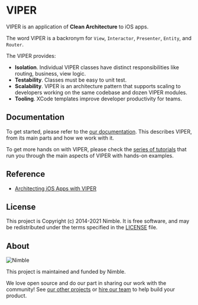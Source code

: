 # VIPER

VIPER is an application of **Clean Architecture** to iOS apps.

The word VIPER is a backronym for `View`, `Interactor`, `Presenter`, `Entity`, and `Router`.

The VIPER provides:
- **Isolation**. Individual VIPER classes have distinct responsibilities like routing, business, view logic.
- **Testability**. Classes must be easy to unit test.
- **Scalability**. VIPER is an architecture pattern that supports scaling to developers working on the same codebase and dozen VIPER modules.
- **Tooling**. XCode templates improve developer productivity for teams.

## Documentation

To get started, please refer to the [our documentation][Wiki]. This describes VIPER, from its main parts and how we work with it.

To get more hands on with VIPER, please check the [series of tutorials][Wiki] that run you through the main aspects of VIPER with hands-on examples.

## Reference

- [Architecting iOS Apps with VIPER][Objc]

## License

This project is Copyright (c) 2014-2021 Nimble. It is free software,
and may be redistributed under the terms specified in the [LICENSE] file.

## About

![Nimble](https://assets.nimblehq.co/logo/dark/logo-dark-text-160.png)

This project is maintained and funded by Nimble.

We love open source and do our part in sharing our work with the community!
See [our other projects][community] or [hire our team][hire] to help build your product.

[Wiki]: https://github.com/nimblehq/viper/wiki
[Objc]: https://www.objc.io/issues/13-architecture/viper/
[LICENSE]: /LICENSE
[community]: https://github.com/nimblehq
[hire]: https://nimblehq.co/
